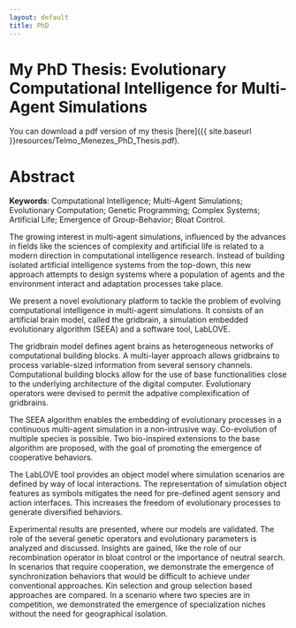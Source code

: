 ```yaml
---
layout: default
title: PhD
---
```


# My PhD Thesis: Evolutionary Computational Intelligence for Multi-Agent Simulations

You can download a pdf version of my thesis [here]({{ site.baseurl }}resources/Telmo_Menezes_PhD_Thesis.pdf).

# Abstract

**Keywords**: Computational Intelligence; Multi-Agent Simulations; Evolutionary Computation; Genetic Programming; Complex Systems; Artificial Life; Emergence of Group-Behavior; Bloat Control.

The growing interest in multi-agent simulations, influenced by the advances in fields like the sciences of complexity and artificial life is related to a modern direction in computational intelligence research. Instead of building isolated artificial intelligence systems from the top-down, this new approach attempts to design systems where a population of agents and the environment interact and adaptation processes take place.

We present a novel evolutionary platform to tackle the problem of evolving computational intelligence in multi-agent simulations. It consists of an artificial brain model, called the gridbrain, a simulation embedded evolutionary algorithm (SEEA) and a software tool, LabLOVE.

The gridbrain model defines agent brains as heterogeneous networks of computational building blocks. A multi-layer approach allows gridbrains to process variable-sized information from several sensory channels. Computational building blocks allow for the use of base functionalities close to the underlying architecture of the digital computer. Evolutionary operators were devised to permit the adpative complexification of gridbrains.

The SEEA algorithm enables the embedding of evolutionary processes in a continuous multi-agent simulation in a non-intrusive way. Co-evolution of multiple species is possible. Two bio-inspired extensions to the base algorithm are proposed, with the goal of promoting the emergence of cooperative behaviors.

The LabLOVE tool provides an object model where simulation scenarios are defined by way of local interactions. The representation of simulation object features as symbols mitigates the need for pre-defined agent sensory and action interfaces. This increases the freedom of evolutionary processes to generate diversified behaviors.

Experimental results are presented, where our models are validated. The role of the several genetic operators and evolutionary parameters is analyzed and discussed. Insights are gained, like the role of our recombination operator in bloat control or the importance of neutral search. In scenarios that require cooperation, we demonstrate the emergence of synchronization behaviors that would be difficult to achieve under conventional approaches. Kin selection and group selection based approaches are compared. In a scenario where two species are in competition, we demonstrated the emergence of specialization niches without the need for geographical isolation.